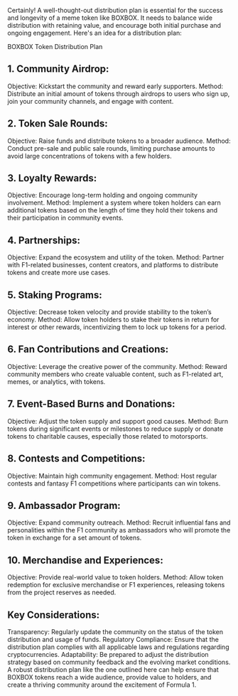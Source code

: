 Certainly! A well-thought-out distribution plan is essential for the success and longevity of a meme token like BOXBOX. It needs to balance wide distribution with retaining value, and encourage both initial purchase and ongoing engagement. Here's an idea for a distribution plan:

BOXBOX Token Distribution Plan
## 1. Community Airdrop:

Objective: Kickstart the community and reward early supporters.
Method: Distribute an initial amount of tokens through airdrops to users who sign up, join your community channels, and engage with content.
## 2. Token Sale Rounds:

Objective: Raise funds and distribute tokens to a broader audience.
Method: Conduct pre-sale and public sale rounds, limiting purchase amounts to avoid large concentrations of tokens with a few holders.
## 3. Loyalty Rewards:

Objective: Encourage long-term holding and ongoing community involvement.
Method: Implement a system where token holders can earn additional tokens based on the length of time they hold their tokens and their participation in community events.
## 4. Partnerships:

Objective: Expand the ecosystem and utility of the token.
Method: Partner with F1-related businesses, content creators, and platforms to distribute tokens and create more use cases.
## 5. Staking Programs:

Objective: Decrease token velocity and provide stability to the token’s economy.
Method: Allow token holders to stake their tokens in return for interest or other rewards, incentivizing them to lock up tokens for a period.
## 6. Fan Contributions and Creations:

Objective: Leverage the creative power of the community.
Method: Reward community members who create valuable content, such as F1-related art, memes, or analytics, with tokens.
## 7. Event-Based Burns and Donations:

Objective: Adjust the token supply and support good causes.
Method: Burn tokens during significant events or milestones to reduce supply or donate tokens to charitable causes, especially those related to motorsports.
## 8. Contests and Competitions:

Objective: Maintain high community engagement.
Method: Host regular contests and fantasy F1 competitions where participants can win tokens.
## 9. Ambassador Program:

Objective: Expand community outreach.
Method: Recruit influential fans and personalities within the F1 community as ambassadors who will promote the token in exchange for a set amount of tokens.
## 10. Merchandise and Experiences:

Objective: Provide real-world value to token holders.
Method: Allow token redemption for exclusive merchandise or F1 experiences, releasing tokens from the project reserves as needed.
## Key Considerations:
Transparency: Regularly update the community on the status of the token distribution and usage of funds.
Regulatory Compliance: Ensure that the distribution plan complies with all applicable laws and regulations regarding cryptocurrencies.
Adaptability: Be prepared to adjust the distribution strategy based on community feedback and the evolving market conditions.
A robust distribution plan like the one outlined here can help ensure that BOXBOX tokens reach a wide audience, provide value to holders, and create a thriving community around the excitement of Formula 1.






